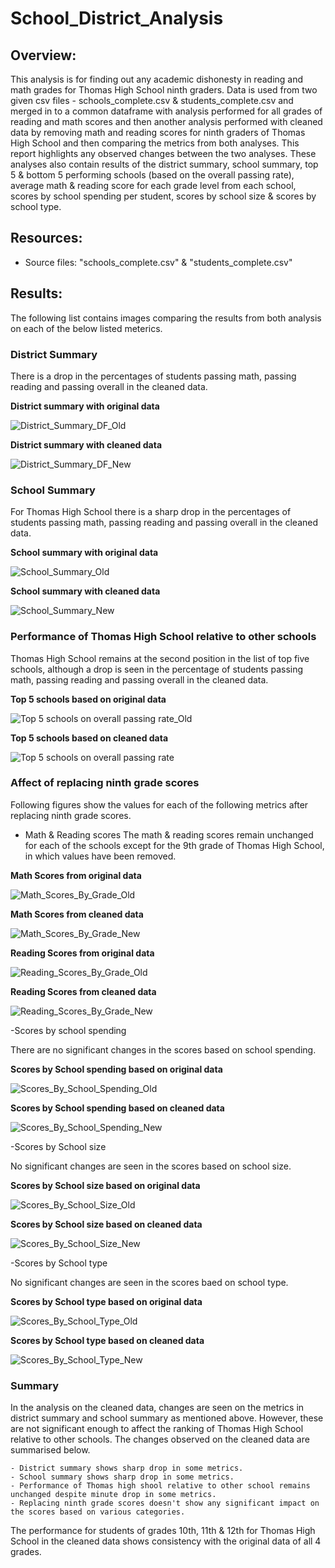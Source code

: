 # School_District_Analysis

## Overview:

This analysis is for finding out any academic dishonesty in reading and math grades for Thomas High School ninth graders. Data is used from two given csv files - schools_complete.csv & students_complete.csv and merged in to a common dataframe with analysis performed for all grades of reading and math scores and then another analysis performed with cleaned data by removing math and reading scores for ninth graders of Thomas High School and then comparing the metrics from both analyses. This report highlights any observed changes between the two analyses. These analyses also contain results of the district summary, school summary, top 5 & bottom 5 performing schools (based on the overall passing rate), average math & reading score for each grade level from each school, scores by school spending per student, scores by school size & scores by school type.



## Resources:

  - Source files: "schools_complete.csv" & "students_complete.csv"



## Results:

The following list contains images comparing the results from both analysis on each of the below listed meterics.


### District Summary

There is a drop in the percentages of students passing math, passing reading and passing overall in the cleaned data. 

   **District summary with original data**
  
   ![District_Summary_DF_Old](https://user-images.githubusercontent.com/104603128/173120939-558a1772-54a7-454f-aa49-9abfdd1dc922.png)


   **District summary with cleaned data**       
   
   ![District_Summary_DF_New](https://user-images.githubusercontent.com/104603128/173120964-7385be66-3c55-4ecc-90c8-7a3af1bd53fe.png)


### School Summary

For Thomas High School there is a sharp drop in the percentages of students passing math, passing reading and passing overall in the cleaned data.

   **School summary with original data**

   ![School_Summary_Old](https://user-images.githubusercontent.com/104603128/173121037-01950c86-506e-4d9f-b25f-1675238e9193.png)
   
   
   **School summary with cleaned data**
   
   ![School_Summary_New](https://user-images.githubusercontent.com/104603128/173121065-83c768b7-516f-4842-ae17-589f8f93f7fd.png)
   

### Performance of Thomas High School relative to other schools

Thomas High School remains at the second position in the list of top five schools, although a drop is seen in the percentage of students passing math, passing reading and passing overall in the cleaned data.

   **Top 5 schools based on original data**
   
   ![Top 5 schools on overall passing rate_Old](https://user-images.githubusercontent.com/104603128/173121199-2737aea0-e0af-4f03-9335-946318ed4a6e.png)
   
   
   **Top 5 schools based on cleaned data**
   
   ![Top 5 schools on overall passing rate](https://user-images.githubusercontent.com/104603128/173121264-3209e722-0b90-4713-b846-2c5058d56058.png)
    
    
### Affect of replacing ninth grade scores

Following figures show the values for each of the following metrics after replacing ninth grade scores.

   - Math & Reading scores
   The math & reading scores remain unchanged for each of the schools except for the 9th grade of Thomas High School, in which values have been removed.
    
   **Math Scores from original data**
   
   ![Math_Scores_By_Grade_Old](https://user-images.githubusercontent.com/104603128/173121606-a666c39a-d5b3-40d4-b6ae-60fd73f6e4db.png)


   **Math Scores from cleaned data**

   ![Math_Scores_By_Grade_New](https://user-images.githubusercontent.com/104603128/173121639-de896924-8dd9-4d8f-945a-98cf9b5d7cd1.png)
   
   
   **Reading Scores from original data**
   
   ![Reading_Scores_By_Grade_Old](https://user-images.githubusercontent.com/104603128/173121668-deb81a64-1a6f-485e-9ceb-ddb1422f70f8.png)


   **Reading Scores from cleaned data**
   
   ![Reading_Scores_By_Grade_New](https://user-images.githubusercontent.com/104603128/173121705-b6a608d4-0af3-4f3a-b10d-33d07e8ddb95.png)
    
    
   -Scores by school spending
   
   There are no significant changes in the scores based on school spending.
    
   **Scores by School spending based on original data**
   
   ![Scores_By_School_Spending_Old](https://user-images.githubusercontent.com/104603128/173121759-4ea92cd6-8b66-4d3d-a655-29b7a32bb3a7.png)

   
   **Scores by School spending based on cleaned data**
   
   ![Scores_By_School_Spending_New](https://user-images.githubusercontent.com/104603128/173121782-9ddb4325-0122-486d-89cb-96ef1d2a430a.png)

    
   -Scores by School size
   
   No significant changes are seen in the scores based on school size.
    
   **Scores by School size based on original data**
   
   ![Scores_By_School_Size_Old](https://user-images.githubusercontent.com/104603128/173121805-248e2747-83c7-4646-807e-88634b4ff77c.png)
   
   
   **Scores by School size based on cleaned data**
   
   ![Scores_By_School_Size_New](https://user-images.githubusercontent.com/104603128/173121841-b76c1617-6273-4bcf-b65e-fe36d80a57e2.png)


   -Scores by School type
   
   No significant changes are seen in the scores baed on school type.
    
   **Scores by School type based on original data**
   
   ![Scores_By_School_Type_Old](https://user-images.githubusercontent.com/104603128/173121884-0e6ddc31-240e-4a60-915d-9362db5602a6.png)
   
   
   **Scores by School type based on cleaned data**
   
   ![Scores_By_School_Type_New](https://user-images.githubusercontent.com/104603128/173121935-7e7d264f-c196-4cc9-96bb-f22535cd9e21.png)



### Summary

In the analysis on the cleaned data, changes are seen on the metrics in district summary and school summary as mentioned above. However, these are not significant enough to affect the ranking of Thomas High School relative to other schools. The changes observed on the cleaned data are summarised below.

    - District summary shows sharp drop in some metrics.
    - School summary shows sharp drop in some metrics.
    - Performance of Thomas high shool relative to other school remains unchanged despite minute drop in some metrics.
    - Replacing ninth grade scores doesn't show any significant impact on the scores based on various categories.

The performance for students of grades 10th, 11th & 12th for Thomas High School in the cleaned data shows consistency with the original data of all 4 grades.


    
     
